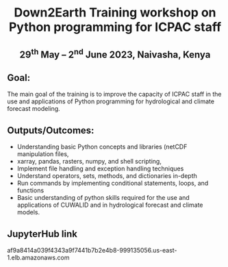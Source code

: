 <h1 align="center">Down2Earth Training workshop on Python programming for ICPAC staff</h1>
<h2 align="center">29<sup>th</sup> May – 2<sup>nd</sup> June 2023, Naivasha, Kenya</h2>

## Goal:
The main goal of the training is to improve the capacity of ICPAC staff in the use and
applications of Python programming for hydrological and climate forecast modeling.

## Outputs/Outcomes:
* Understanding basic Python concepts and libraries (netCDF manipulation files,
* xarray, pandas, rasters, numpy, and shell scripting,
* Implement file handling and exception handling techniques
* Understand operators, sets, methods, and dictionaries in-depth
* Run commands by implementing conditional statements, loops, and functions
* Basic understanding of python skills required for the use and applications of CUWALID and in hydrological forecast and climate models.

## JupyterHub link

af9a8414a039f4343a9f7441b7b2e4b8-999135056.us-east-1.elb.amazonaws.com
